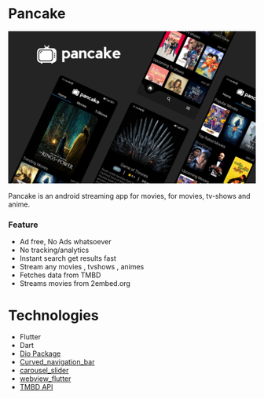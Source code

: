 # Pancake

![image1](assets/pancake.png)

Pancake is an android streaming app for movies, for movies, tv-shows and anime.

### Feature
- Ad free, No Ads whatsoever
- No tracking/analytics
- Instant search get results fast
- Stream any movies , tvshows , animes
- Fetches data from TMBD
- Streams movies from 2embed.org

# Technologies
- Flutter
- Dart
- [Dio Package](https://pub.dev/packages/dio)
- [Curved_navigation_bar](https://pub.dev/packages/curved_navigation_bar)
- [carousel_slider](https://pub.dev/packages/carousel_slider)
- [webview_flutter](https://pub.dev/packages/webview_flutter)
- [TMBD API](https://www.themoviedb.org/documentation/api) 

